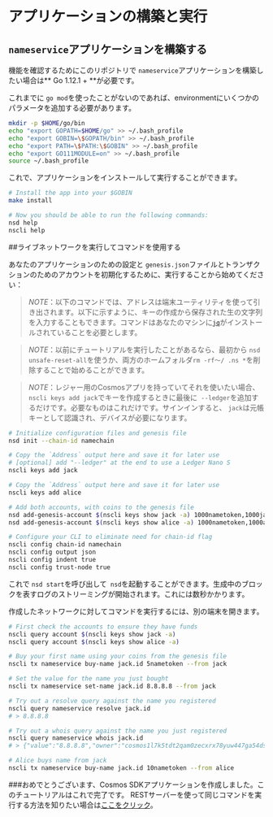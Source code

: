 # アプリケーションの構築と実行

## `nameservice`アプリケーションを構築する

機能を確認するためにこのリポジトリで `nameservice`アプリケーションを構築したい場合は** Go 1.12.1 + **が必要です。

これまでに `go mod`を使ったことがないのであれば、environmentにいくつかのパラメータを追加する必要があります。

```bash
mkdir -p $HOME/go/bin
echo "export GOPATH=$HOME/go" >> ~/.bash_profile
echo "export GOBIN=\$GOPATH/bin" >> ~/.bash_profile
echo "export PATH=\$PATH:\$GOBIN" >> ~/.bash_profile
echo "export GO111MODULE=on" >> ~/.bash_profile
source ~/.bash_profile
```

これで、アプリケーションをインストールして実行することができます。

```bash
# Install the app into your $GOBIN
make install

# Now you should be able to run the following commands:
nsd help
nscli help
```

##ライブネットワークを実行してコマンドを使用する

あなたのアプリケーションのための設定と `genesis.json`ファイルとトランザクションのためのアカウントを初期化するために、実行することから始めてください：

> _*NOTE*_：以下のコマンドでは、アドレスは端末ユーティリティを使って引き出されます。以下に示すように、キーの作成から保存された生の文字列を入力することもできます。コマンドはあなたのマシンに[`jq`](https://stedolan.github.io/jq/download/)がインストールされていることを必要とします。

> _*NOTE*_：以前にチュートリアルを実行したことがあるなら、最初から `nsd unsafe-reset-all`を使うか、両方のホームフォルダ` rm -rf〜/ .ns * `を削除することで始めることができます。

> _*NOTE*_：レジャー用のCosmosアプリを持っていてそれを使いたい場合、 `nscli keys add jack`でキーを作成するときに最後に` --ledger`を追加するだけです。必要なものはこれだけです。サインインすると、 `jack`は元帳キーとして認識され、デバイスが必要になります。

```bash
# Initialize configuration files and genesis file
nsd init --chain-id namechain

# Copy the `Address` output here and save it for later use 
# [optional] add "--ledger" at the end to use a Ledger Nano S 
nscli keys add jack

# Copy the `Address` output here and save it for later use
nscli keys add alice

# Add both accounts, with coins to the genesis file
nsd add-genesis-account $(nscli keys show jack -a) 1000nametoken,1000jackcoin
nsd add-genesis-account $(nscli keys show alice -a) 1000nametoken,1000alicecoin

# Configure your CLI to eliminate need for chain-id flag
nscli config chain-id namechain
nscli config output json
nscli config indent true
nscli config trust-node true
```

これで `nsd start`を呼び出して` nsd`を起動することができます。生成中のブロックを表すログのストリーミングが開始されます。これには数秒かかります。

作成したネットワークに対してコマンドを実行するには、別の端末を開きます。

```bash
# First check the accounts to ensure they have funds
nscli query account $(nscli keys show jack -a) 
nscli query account $(nscli keys show alice -a) 

# Buy your first name using your coins from the genesis file
nscli tx nameservice buy-name jack.id 5nametoken --from jack 

# Set the value for the name you just bought
nscli tx nameservice set-name jack.id 8.8.8.8 --from jack 

# Try out a resolve query against the name you registered
nscli query nameservice resolve jack.id
# > 8.8.8.8

# Try out a whois query against the name you just registered
nscli query nameservice whois jack.id
# > {"value":"8.8.8.8","owner":"cosmos1l7k5tdt2qam0zecxrx78yuw447ga54dsmtpk2s","price":[{"denom":"nametoken","amount":"5"}]}

# Alice buys name from jack
nscli tx nameservice buy-name jack.id 10nametoken --from alice 
```

###おめでとうございます、Cosmos SDKアプリケーションを作成しました。このチュートリアルはこれで完了です。 RESTサーバーを使って同じコマンドを実行する方法を知りたい場合は[ここをクリック](run-rest.md)。
